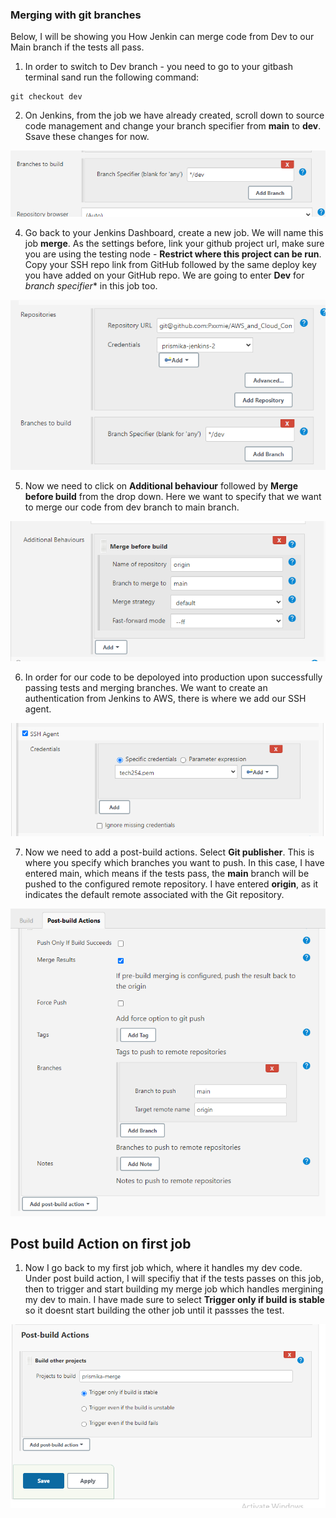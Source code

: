 ### Merging with git branches 
Below, I will be showing you How Jenkin can merge code from Dev to our Main branch if the tests all pass. 


1) In order to switch to Dev branch - you need to go to your gitbash terminal sand run the following command: 

```
git checkout dev
```

2) On Jenkins, from the job we have already created, scroll down to source code management and change your branch specifier from **main** to **dev**. Ssave these changes for now.

![](images/main_dev.png) 

4) Go back to your Jenkins Dashboard, create a new job. We will name this job **merge**. As the settings before, link your github project url, make sure you are using the testing node - **Restrict where this project can be run**. Copy your SSH repo link from GitHub followed by the same deploy key you have added on your GitHub repo. We are going to enter **Dev** for *branch specifier** in this job too. 

![Alt text](images/merge_ssh.png)

5) Now we need to click on **Additional behaviour** followed by **Merge before build** from the drop down. Here we want to specify that we want to merge our code from dev branch to main branch. 
   
![Alt text](images/additional_behaviour.png)

6) In order for our code to be depoloyed into production upon successfully passing tests and merging branches. We want to create an authentication from Jenkins to AWS, there is where we add our SSH agent. 

![Alt text](images/ssh_agent.png)

7) Now we need to add a post-build actions. Select **Git publisher**. This is where you specify which branches you want to push. In this case, I have entered main, which means if the tests pass, the **main** branch will be pushed to the configured remote repository. 
I have entered **origin**, as it indicates the default remote associated with the Git repository. 

![Alt text](images/post_build_actions_merge.png)

## Post build Action on first job 

1) Now I go back to my first job which, where it handles my dev code. Under post build action, I will specifiy that if the tests passes on this job, then to trigger and start building my merge job which handles mergining my dev to main. I have made sure to select **Trigger only if build is stable** so it doesnt start building the other job until it passses the test. 
   
![Alt text](images/post_build_dev.png)